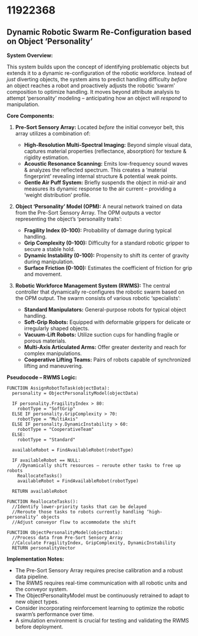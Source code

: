 # 11922368

## Dynamic Robotic Swarm Re-Configuration based on Object ‘Personality’

**System Overview:**

This system builds upon the concept of identifying problematic objects but extends it to a dynamic re-configuration of the robotic workforce. Instead of *just* diverting objects, the system aims to predict handling difficulty *before* an object reaches a robot and proactively adjusts the robotic ‘swarm’ composition to optimize handling. It moves beyond attribute analysis to attempt ‘personality’ modeling – anticipating how an object will *respond* to manipulation.

**Core Components:**

1.  **Pre-Sort Sensory Array:**  Located *before* the initial conveyor belt, this array utilizes a combination of:
    *   **High-Resolution Multi-Spectral Imaging:**  Beyond simple visual data, captures material properties (reflectance, absorption) for texture & rigidity estimation.
    *   **Acoustic Resonance Scanning:**  Emits low-frequency sound waves & analyzes the reflected spectrum.  This creates a ‘material fingerprint’ revealing internal structure & potential weak points.
    *   **Gentle Air Puff System:**  Briefly suspends the object in mid-air and measures its dynamic response to the air current – providing a ‘weight distribution’ profile.

2.  **Object ‘Personality’ Model (OPM):** A neural network trained on data from the Pre-Sort Sensory Array. The OPM outputs a vector representing the object’s ‘personality traits’:
    *   **Fragility Index (0-100):** Probability of damage during typical handling.
    *   **Grip Complexity (0-100):** Difficulty for a standard robotic gripper to secure a stable hold.
    *   **Dynamic Instability (0-100):**  Propensity to shift its center of gravity during manipulation.
    *   **Surface Friction (0-100):**  Estimates the coefficient of friction for grip and movement.

3.  **Robotic Workforce Management System (RWMS):**  The central controller that dynamically re-configures the robotic swarm based on the OPM output. The swarm consists of various robotic ‘specialists’:
    *   **Standard Manipulators:**  General-purpose robots for typical object handling.
    *   **Soft-Grip Robots:** Equipped with deformable grippers for delicate or irregularly shaped objects.
    *   **Vacuum-Lift Robots:**  Utilize suction cups for handling fragile or porous materials.
    *   **Multi-Axis Articulated Arms:** Offer greater dexterity and reach for complex manipulations.
    *   **Cooperative Lifting Teams:** Pairs of robots capable of synchronized lifting and maneuvering.

**Pseudocode – RWMS Logic:**

```
FUNCTION AssignRobotToTask(objectData):
  personality = ObjectPersonalityModel(objectData)

  IF personality.FragilityIndex > 80:
    robotType = "SoftGrip"
  ELSE IF personality.GripComplexity > 70:
    robotType = "MultiAxis"
  ELSE IF personality.DynamicInstability > 60:
    robotType = "CooperativeTeam"
  ELSE:
    robotType = "Standard"

  availableRobot = FindAvailableRobot(robotType)

  IF availableRobot == NULL:
    //Dynamically shift resources – reroute other tasks to free up robots
    ReallocateTasks()
    availableRobot = FindAvailableRobot(robotType)

  RETURN availableRobot

FUNCTION ReallocateTasks():
  //Identify lower-priority tasks that can be delayed
  //Reroute those tasks to robots currently handling ‘high-personality’ objects
  //Adjust conveyor flow to accommodate the shift

FUNCTION ObjectPersonalityModel(objectData):
  //Process data from Pre-Sort Sensory Array
  //Calculate FragilityIndex, GripComplexity, DynamicInstability
  RETURN personalityVector
```

**Implementation Notes:**

*   The Pre-Sort Sensory Array requires precise calibration and a robust data pipeline.
*   The RWMS requires real-time communication with all robotic units and the conveyor system.
*   The ObjectPersonalityModel must be continuously retrained to adapt to new object types.
*   Consider incorporating reinforcement learning to optimize the robotic swarm’s performance over time.
*   A simulation environment is crucial for testing and validating the RWMS before deployment.